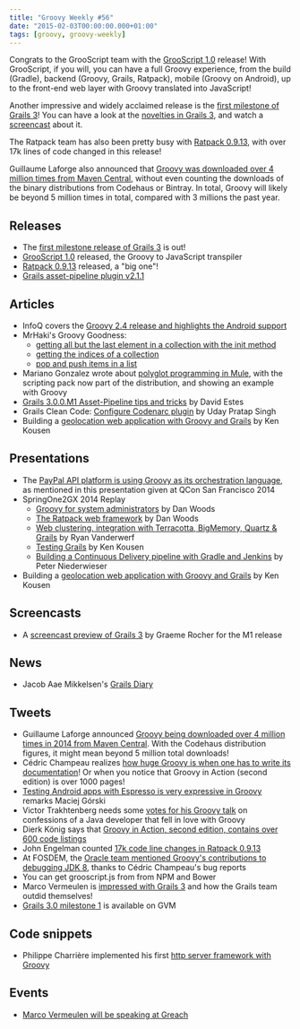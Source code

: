 ```yaml
---
title: "Groovy Weekly #56"
date: "2015-02-03T00:00:00.000+01:00"
tags: [groovy, groovy-weekly]
---
```


Congrats to the GrooScript team with the [GrooScript 1.0](http://grooscript.org/announcement.html) release! With GrooScript, if you will, you can have a full Groovy experience, from the build (Gradle), backend (Groovy, Grails, Ratpack), mobile (Groovy on Android), up to the front-end web layer with Groovy translated into JavaScript!

Another impressive and widely acclaimed release is the [first milestone of Grails 3](https://github.com/grails/grails-core/releases/tag/v3.0.0.M1)! You can have a look at the [novelties in Grails 3](http://grails.github.io/grails-doc/3.0.x/guide/introduction.html#whatsNew), and watch a [screencast](https://www.youtube.com/watch?v=aro3_RZqgtU) about it.

The Ratpack team has also been pretty busy with [Ratpack 0.9.13](http://www.ratpack.io/versions/0.9.13), with over 17k lines of code changed in this release!

Guillaume Laforge also announced that [Groovy was downloaded over 4 million times from Maven Central](https://twitter.com/glaforge/status/562590782084112384), without even counting the downloads of the binary distributions from Codehaus or Bintray. In total, Groovy will likely be beyond 5 million times in total, compared with 3 millions the past year.

## Releases

*   The [first milestone release of Grails 3](https://github.com/grails/grails-core/releases/tag/v3.0.0.M1) is out!
*   [GrooScript 1.0](http://grooscript.org/announcement.html) released, the Groovy to JavaScript transpiler
*   [Ratpack 0.9.13](http://www.ratpack.io/versions/0.9.13) released, a "big one"!
*   [Grails asset-pipeline plugin v2.1.1](https://twitter.com/davydotcom/status/560503261137231872)
    
## Articles

*   InfoQ covers the [Groovy 2.4 release and highlights the Android support](http://www.infoq.com/news/2015/01/groovy14-android)
*   MrHaki's Groovy Goodness:
    *   [getting all but the last element in a collection with the init method](http://mrhaki.blogspot.fr/2015/01/groovy-goodness-getting-all-but-last.html)
    *   [getting the indices of a collection](http://mrhaki.blogspot.fr/2015/01/groovy-goodness-getting-indices-of.html)
    *   [pop and push items in a list](http://mrhaki.blogspot.fr/2015/01/groovy-goodness-pop-and-push-items-in.html)
*   Mariano Gonzalez wrote about [polyglot programming in Mule](http://blogs.mulesoft.org/mule-3-6-polyglot-programming/), with the scripting pack now part of the distribution, and showing an example with Groovy
*   [Grails 3.0.0.M1 Asset-Pipeline tips and tricks](http://davydotcom.com/blog/2015-01-29-grails-3-0-0-m1-asset-pipeline-tips-tricks) by David Estes
*   Grails Clean Code: [Configure Codenarc plugin](http://www.intelligrape.com/blog/grails-clean-code-configure-codenarc-plugin/) by Uday Pratap Singh
*   Building a [geolocation web application with Groovy and Grails](https://www.accelebrate.com/blog/building-geolocation-web-application-groovy-grails/) by Ken Kousen

## Presentations

*   The [PayPal API platform is using Groovy as its orchestration language](http://www.infoq.com/presentations/paypal-api-evolution), as mentioned in this presentation given at QCon San Francisco 2014
*   SpringOne2GX 2014 Replay
    *   [Groovy for system administrators](https://spring.io/blog/2015/01/26/springone2gx-2014-replay-groovy-for-system-administrators) by Dan Woods
    *   [The Ratpack web framework](http://www.infoq.com/presentations/ratpack-2014) by Dan Woods
    *   [Web clustering, integration with Terracotta, BigMemory, Quartz & Grails](http://www.infoq.com/presentations/clustering-terracota-quartz-grails) by Ryan Vanderwerf
    *   [Testing Grails](http://www.infoq.com/presentations/grails-testing-2014) by Ken Kousen
    *   [Building a Continuous Delivery pipeline with Gradle and Jenkins](http://www.infoq.com/presentations/cd-gradle-jenkins-2014) by Peter Niederwieser
*   Building a [geolocation web application with Groovy and Grails](https://www.accelebrate.com/blog/building-geolocation-web-application-groovy-grails/) by Ken Kousen
    
## Screencasts

*   A [screencast preview of Grails 3](https://twitter.com/grailsframework/status/560752646093832192) by Graeme Rocher for the M1 release

## News

*   Jacob Aae Mikkelsen's [Grails Diary](http://grydeske.net/news/show/81)

## Tweets

*   Guillaume Laforge announced [Groovy being downloaded over 4 million times in 2014 from Maven Central](https://twitter.com/glaforge/status/562590782084112384). With the Codehaus distribution figures, it might mean beyond 5 million total downloads!
*   Cédric Champeau realizes [how huge Groovy is when one has to write its documentation](https://twitter.com/cedricchampeau/status/560837091764887552)! Or when you notice that Groovy in Action (second edition) is over 1000 pages!
*   [Testing Android apps with Espresso is very expressive in Groovy](https://twitter.com/mg6maciej/status/560865008830382081) remarks Maciej Górski
*   Victor Trakhtenberg needs some [votes for his Groovy talk](https://twitter.com/victortr75/status/560393895658283009) on confessions of a Java developer that fell in love with Groovy
*   Dierk König says that [Groovy in Action, second edition, contains over 600 code listings](https://twitter.com/mittie/status/562570994918100993)
*   John Engelman counted [17k code line changes in Ratpack 0.9.13](https://twitter.com/johnrengelman/status/562081630677127168)
*   At FOSDEM, the [Oracle team mentioned Groovy's contributions to debugging JDK 8](https://twitter.com/thetaph1/status/561891670082732032), thanks to Cédric Champeau's bug reports
*   You can get grooscript.js from from NPM and Bower
*   Marco Vermeulen is [impressed with Grails 3](https://twitter.com/marc0der/status/561993267819323393) and how the Grails team outdid themselves!
*   [Grails 3.0 milestone 1](https://twitter.com/gvmtool/status/560920057916948480) is available on GVM
    
## Code snippets

*   Philippe Charrière implemented his first [http server framework with Groovy](https://github.com/k33g/kiss-groovy/blob/master/app/main.groovy#L16)

## Events

*   [Marco Vermeulen will be speaking at Greach](https://twitter.com/marc0der/status/562142093267959808)